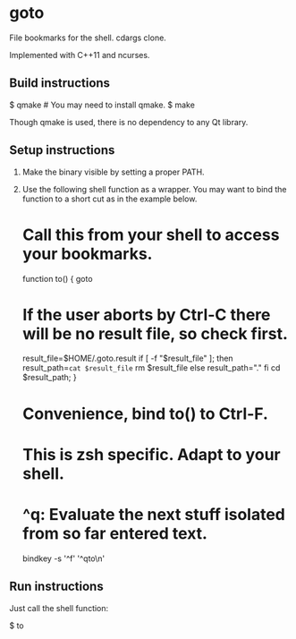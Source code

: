 goto
====

File bookmarks for the shell. cdargs clone.

Implemented with C++11 and ncurses.

Build instructions
------------------
 $ qmake  # You may need to install qmake.
 $ make

Though qmake is used, there is no dependency to any Qt library.

Setup instructions
------------------
1. Make the binary visible by setting a proper PATH.
2. Use the following shell function as a wrapper. You may want to bind the
   function to a short cut as in the example below.

   # Call this from your shell to access your bookmarks.
   function to()
   {
     goto

     # If the user aborts by Ctrl-C there will be no result file, so check first.
     result_file=$HOME/.goto.result
     if [ -f "$result_file" ]; then
         result_path=`cat $result_file`
         rm $result_file
     else
         result_path="."
     fi
     cd $result_path;
   }

   # Convenience, bind to() to Ctrl-F.
   # This is zsh specific. Adapt to your shell.
   # ^q: Evaluate the next stuff isolated from so far entered text.
   bindkey -s '^f' '^qto\n'

Run instructions
----------------
Just call the shell function:

 $ to
